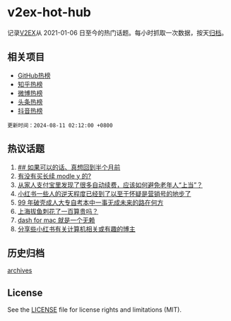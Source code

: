 # v2ex-hot-hub

 记录[V2EX](https://www.v2ex.com/)从 2021-01-06 日至今的热门话题。每小时抓取一次数据，按天[归档](archives)。
 
 ## 相关项目

- [GitHub热榜](https://github.com/lonnyzhang423/github-hot-hub)
- [知乎热榜](https://github.com/lonnyzhang423/zhihu-hot-hub)
- [微博热榜](https://github.com/lonnyzhang423/weibo-hot-hub)
- [头条热榜](https://github.com/lonnyzhang423/toutiao-hot-hub)
- [抖音热榜](https://github.com/lonnyzhang423/douyin-hot-hub)


 `更新时间：2024-08-11 02:12:00 +0800`

## 热议话题

1. [## 如果可以的话、真想回到半个月前](https://www.v2ex.com/t/1063941)
1. [有没有买长续 modle y 的?](https://www.v2ex.com/t/1063944)
1. [从家人支付宝里发现了很多自动续费，应该如何避免老年人“上当”？](https://www.v2ex.com/t/1063967)
1. [小红书一些人的逆天程度已经到了以至于怀疑是营销号的地步了](https://www.v2ex.com/t/1063968)
1. [99 年破壳成人大专自考本中一事无成未来的路在何方](https://www.v2ex.com/t/1063951)
1. [上海拔鱼刺花了一百算贵吗？](https://www.v2ex.com/t/1064013)
1. [dash for mac 就是一个无赖](https://www.v2ex.com/t/1063976)
1. [分享些小红书有关计算机相关或有趣的博主](https://www.v2ex.com/t/1064007)

## 历史归档

[archives](archives)

## License

See the [LICENSE](LICENSE) file for license rights and limitations (MIT).

